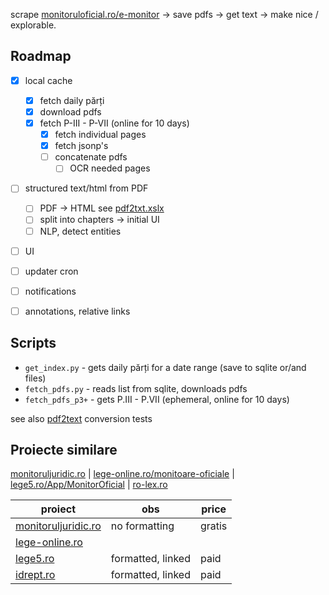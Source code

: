 scrape [monitoruloficial.ro/e-monitor](https://monitoruloficial.ro/e-monitor/) → save pdfs →  get text → make nice / explorable.

## Roadmap

- [x] local cache
    - [x] fetch daily părți
    - [x] download pdfs
    - [x] fetch P-III - P-VII (online for 10 days)
        - [x] fetch individual pages
        - [x] fetch jsonp's
        - [ ] concatenate pdfs
            - [ ] OCR needed pages

- [ ] structured text/html from PDF
    - [ ] PDF → HTML see [pdf2txt.xslx](https://docs.google.com/spreadsheets/d/1APEmulzWa7PGgDg_mc-7rnY_vbxX2Q6Y) 
    - [ ] split into chapters → initial UI 
    - [ ] NLP, detect entities
- [ ] UI 
- [ ] updater cron
- [ ] notifications
- [ ] annotations, relative links


## Scripts

- `get_index.py` - gets daily părți for a date range (save to sqlite or/and files)
- `fetch_pdfs.py` - reads list from sqlite, downloads pdfs
- `fetch_pdfs_p3+` - gets P.III - P.VII (ephemeral, online for 10 days)

see also [pdf2text](../pdf2text) conversion tests

## Proiecte similare

[monitoruljuridic.ro](http://www.monitoruljuridic.ro/) | [lege-online.ro/monitoare-oficiale](https://www.lege-online.ro/monitoare-oficiale) | [lege5.ro/App/MonitorOficial](https://lege5.ro/App/MonitorOficial) | [ro-lex.ro](https://www.ro-lex.ro/)    


| proiect | obs | price |
|-----|-----|-----|
| [monitoruljuridic.ro](http://www.monitoruljuridic.ro/) | no formatting | gratis |
| [lege-online.ro](https://www.lege-online.ro/monitoare-oficiale) |  |  |
| [lege5.ro](https://lege5.ro/App/MonitorOficial) | formatted, linked | paid |
| [idrept.ro](https://lege5.ro/App/MonitorOficial) | formatted, linked | paid |
